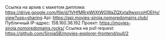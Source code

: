 Ссылка на архив с макетом диплома: https://drive.google.com/file/d/1VHfMRrpWtXtWGWaZQXxta9wxrcoHOEHy/view?usp=sharing
Api: https://api.movies-siroja.nomoredomains.club/ Публичный IP-адрес: 158.160.36.192
Проект: https://movies-siroja.nomoredomains.rocks/
Cсылка на pull request: https://github.com/SirojaSB/movies-explorer-frontend/pull/2
